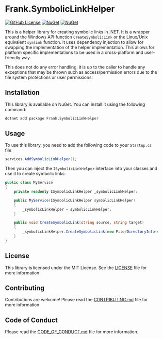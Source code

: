 # Frank.SymbolicLinkHelper

[![GitHub License](https://img.shields.io/github/license/frankhaugen/Frank.SymbolicLinkHelper)](LICENSE)
[![NuGet](https://img.shields.io/nuget/v/Frank.SymbolicLinkHelper.svg)](https://www.nuget.org/packages/Frank.SymbolicLinkHelper)
[![NuGet](https://img.shields.io/nuget/dt/Frank.SymbolicLinkHelper.svg)](https://www.nuget.org/packages/Frank.SymbolicLinkHelper)

This is a helper library for creating symbolic links in .NET. It is a wrapper around the Windows API function 
`CreateSymbolicLink` or the Linux/Unix equivalent `symlink` function. It uses dependency injection to allow for swapping the 
implementation of the helper implementation. This allows for platform specific implementations to be used in a 
cross-platform and user-friendly way.

This does not do any error handling, it is up to the caller to handle any exceptions that may be thrown such as 
access/permission errors due to the file system protections or user permissions.

## Installation

This library is available on NuGet. You can install it using the following command:

```bash
dotnet add package Frank.SymbolicLinkHelper
```

## Usage

To use this library, you need to add the following code to your `Startup.cs` file:

```csharp
services.AddSymbolicLinkHelper();
```

Then you can inject the `ISymbolicLinkHelper` interface into your classes and use it to create symbolic links:

```csharp
public class MyService
{
    private readonly ISymbolicLinkHelper _symbolicLinkHelper;

    public MyService(ISymbolicLinkHelper symbolicLinkHelper)
    {
        _symbolicLinkHelper = symbolicLinkHelper;
    }

    public void CreateSymbolicLink(string source, string target)
    {
        _symbolicLinkHelper.CreateSymbolicLink(new File/DirectoryInfo(source), new File/DirectoryInfo(target));
    }
}
```

## License

This library is licensed under the MIT License. See the [LICENSE](LICENSE) file for more information.

## Contributing

Contributions are welcome! Please read the [CONTRIBUTING.md](CONTRIBUTING.md) file for more information.

## Code of Conduct

Please read the [CODE_OF_CONDUCT.md](CODE_OF_CONDUCT.md) file for more information.